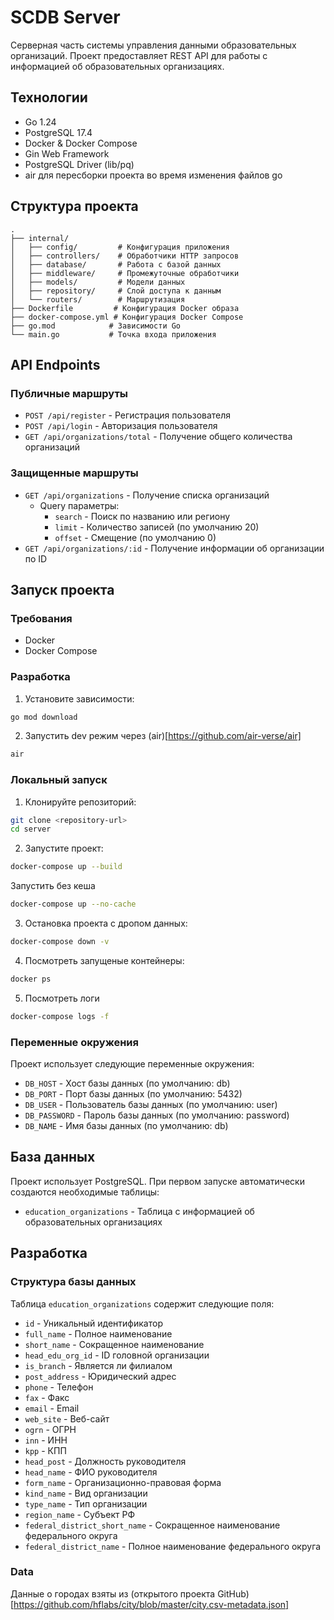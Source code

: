 # SCDB Server

Серверная часть системы управления данными образовательных организаций. Проект предоставляет REST API для работы с информацией об образовательных организациях.

## Технологии

- Go 1.24
- PostgreSQL 17.4
- Docker & Docker Compose
- Gin Web Framework
- PostgreSQL Driver (lib/pq)
- air для пересборки проекта во время изменения файлов go

## Структура проекта

```
.
├── internal/
│   ├── config/         # Конфигурация приложения
│   ├── controllers/    # Обработчики HTTP запросов
│   ├── database/       # Работа с базой данных
│   ├── middleware/     # Промежуточные обработчики
│   ├── models/         # Модели данных
│   ├── repository/     # Слой доступа к данным
│   └── routers/        # Маршрутизация
├── Dockerfile         # Конфигурация Docker образа
├── docker-compose.yml # Конфигурация Docker Compose
├── go.mod            # Зависимости Go
└── main.go           # Точка входа приложения
```

## API Endpoints

### Публичные маршруты

- `POST /api/register` - Регистрация пользователя
- `POST /api/login` - Авторизация пользователя
- `GET /api/organizations/total` - Получение общего количества организаций

### Защищенные маршруты

- `GET /api/organizations` - Получение списка организаций
  - Query параметры:
    - `search` - Поиск по названию или региону
    - `limit` - Количество записей (по умолчанию 20)
    - `offset` - Смещение (по умолчанию 0)
- `GET /api/organizations/:id` - Получение информации об организации по ID

## Запуск проекта

### Требования

- Docker
- Docker Compose

### Разработка

1. Установите зависимости:

```bash
go mod download
```

2. Запустить dev режим через (air)[https://github.com/air-verse/air]

```bash
air
```

### Локальный запуск

1. Клонируйте репозиторий:

```bash
git clone <repository-url>
cd server
```

2. Запустите проект:

```bash
docker-compose up --build
```

Запустить без кеша

```bash
docker-compose up --no-cache
```

3. Остановка проекта c дропом данных:

```bash
docker-compose down -v
```

4. Посмотреть запущеные контейнеры:

```bash
docker ps
```

5. Посмотреть логи

```bash
docker-compose logs -f
```

### Переменные окружения

Проект использует следующие переменные окружения:

- `DB_HOST` - Хост базы данных (по умолчанию: db)
- `DB_PORT` - Порт базы данных (по умолчанию: 5432)
- `DB_USER` - Пользователь базы данных (по умолчанию: user)
- `DB_PASSWORD` - Пароль базы данных (по умолчанию: password)
- `DB_NAME` - Имя базы данных (по умолчанию: db)

## База данных

Проект использует PostgreSQL. При первом запуске автоматически создаются необходимые таблицы:

- `education_organizations` - Таблица с информацией об образовательных организациях

## Разработка

### Структура базы данных

Таблица `education_organizations` содержит следующие поля:

- `id` - Уникальный идентификатор
- `full_name` - Полное наименование
- `short_name` - Сокращенное наименование
- `head_edu_org_id` - ID головной организации
- `is_branch` - Является ли филиалом
- `post_address` - Юридический адрес
- `phone` - Телефон
- `fax` - Факс
- `email` - Email
- `web_site` - Веб-сайт
- `ogrn` - ОГРН
- `inn` - ИНН
- `kpp` - КПП
- `head_post` - Должность руководителя
- `head_name` - ФИО руководителя
- `form_name` - Организационно-правовая форма
- `kind_name` - Вид организации
- `type_name` - Тип организации
- `region_name` - Субъект РФ
- `federal_district_short_name` - Сокращенное наименование федерального округа
- `federal_district_name` - Полное наименование федерального округа

### Data

Данные о городах взяты из (открытого проекта GitHub)[https://github.com/hflabs/city/blob/master/city.csv-metadata.json]
